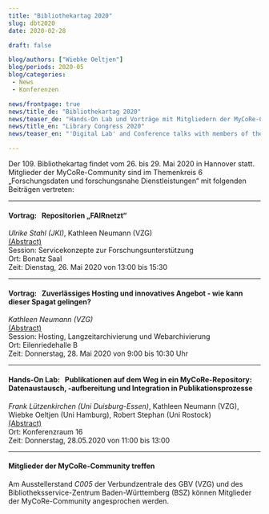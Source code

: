 ```yaml
---
title: "Bibliothekartag 2020"
slug: dbt2020
date: 2020-02-28

draft: false

blog/authors: ["Wiebke Oeltjen"]
blog/periods: 2020-05
blog/categories:
 - News
 - Konferenzen

news/frontpage: true
news/title_de: "Bibliothekartag 2020"
news/teaser_de: "Hands-On Lab und Vorträge mit Mitgliedern der MyCoRe-Community auf dem Bibliothekartag Hannover"
news/title_en: "Library Congress 2020"
news/teaser_en: "'Digital Lab' and Conference talks with members of the MyCoRe-Community at the Bibliothekartag in Hannover."

---
```


Der 109. Bibliothekartag findet vom 26. bis 29. Mai 2020 in Hannover statt. Mitglieder der MyCoRe-Community sind im Themenkreis 6 „Forschungsdaten und forschungsnahe Dienstleistungen“ mit folgenden Beiträgen vertreten:

***

<!--more-->
#### Vortrag: &nbsp; Repositorien „FAIRnetzt“

  *Ulrike Stahl (JKI)*, Kathleen Neumann (VZG)  
  [(Abstract)](https://www.professionalabstracts.com/dbt2020/iplanner/#/presentation/357)  
  Session: Servicekonzepte zur Forschungsunterstützung  
  Ort: Bonatz Saal  
  Zeit: Dienstag, 26. Mai 2020 von 13:00 bis 15:30  

* * *
####  Vortrag: &nbsp; Zuverlässiges Hosting und innovatives Angebot - wie kann dieser Spagat gelingen?  

  *Kathleen Neumann (VZG)*  
  [(Abstract)](https://www.professionalabstracts.com/dbt2020/iplanner/#/presentation/223)  
  Session: Hosting, Langzeitarchivierung und Webarchivierung  
  Ort: Eilenriedehalle B  
  Zeit: Donnerstag, 28. Mai 2020 von 9:00 bis 10:30 Uhr  

* * *
####  Hands-On Lab: &nbsp; Publikationen auf dem Weg in ein MyCoRe-Repository: Datenaustausch, -aufbereitung und Integration in Publikationsprozesse  
  *Frank Lützenkirchen (Uni Duisburg-Essen)*, Kathleen Neumann (VZG), Wiebke Oeltjen (Uni Hamburg), Robert Stephan (Uni Rostock)  
  [(Abstract)](https://www.professionalabstracts.com/dbt2020/iplanner/#/presentation/330)  
  Ort: Konferenzraum 16  
  Zeit: Donnerstag, 28.05.2020 von 11:00 bis 13:00  

* * *
#### Mitglieder der MyCoRe-Community treffen

Am Ausstellerstand *C005* der Verbundzentrale des GBV (VZG) und des Bibliotheksservice-Zentrum Baden-Württemberg (BSZ) können Mitglieder der MyCoRe-Community angesprochen werden.


